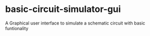# basic-circuit-simulator-gui
A Graphical user interface to simulate a schematic circuit with basic funtionality
